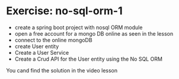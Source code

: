 # Exercise: no-sql-orm-1
* create a spring boot project with nosql ORM module
* open a free account for a mongo DB online as seen in the lesson
* connect to the online mongoDB
* create User entity
* Create a User Service
* Create a Crud API for the User entity using the No SQL ORM

You cand find the solution in the video lesson